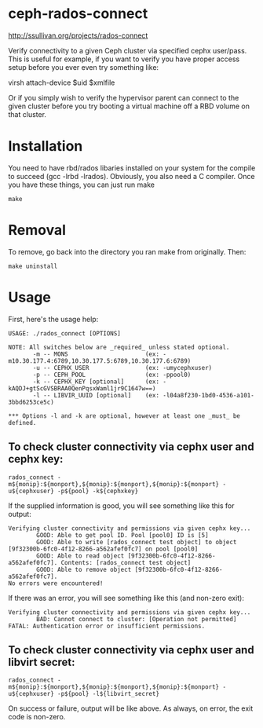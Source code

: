 # ceph-rados-connect

http://ssullivan.org/projects/rados-connect

Verify connectivity to a given Ceph cluster via specified cephx user/pass.
This is useful for example, if you want to verify you have proper access
setup before you ever even try something like:

virsh attach-device $uid $xmlfile

Or if you simply wish to verify the hypervisor parent can connect to the
given cluster before you try booting a virtual machine off a RBD volume
on that cluster.

Installation
=============

You need to have rbd/rados libaries installed on your system for the compile
to succeed (gcc -lrbd -lrados). Obviously, you also need a C compiler. Once
you have these things, you can just run make

	make

Removal
=============

To remove, go back into the directory you ran make from originally. Then:

	make uninstall

Usage
=============

First, here's the usage help:

	USAGE: ./rados_connect [OPTIONS]
 
	NOTE: All switches below are _required_ unless stated optional.
 	       -m -- MONS                      (ex: -m10.30.177.4:6789,10.30.177.5:6789,10.30.177.6:6789)
 	       -u -- CEPHX_USER                (ex: -umycephxuser)
	       -p -- CEPH_POOL                 (ex: -ppool0)
 	       -k -- CEPHX_KEY [optional]      (ex: -kAQDJ+gtScGVSBRAA0QenPqsxWaml1jr9C1647w==)
	       -l -- LIBVIR_UUID [optional]    (ex: -l04a8f230-1bd0-4536-a101-3bbd6253ce5c)
 
	*** Options -l and -k are optional, however at least one _must_ be defined.
 
## To check cluster connectivity via cephx user and cephx key:

	rados_connect -m${monip}:${monport},${monip}:${monport},${monip}:${monport} -u${cephxuser} -p${pool} -k${cephxkey}

If the supplied information is good, you will see something like this for output:

	Verifying cluster connectivity and permissions via given cephx key...
	        GOOD: Able to get pool ID. Pool [pool0] ID is [5]
	        GOOD: Able to write [rados_connect test object] to object [9f32300b-6fc0-4f12-8266-a562afef0fc7] on pool [pool0]
	        GOOD: Able to read object [9f32300b-6fc0-4f12-8266-a562afef0fc7]. Contents: [rados_connect test object]
	        GOOD: Able to remove object [9f32300b-6fc0-4f12-8266-a562afef0fc7].
	No errors were encountered!

If there was an error, you will see something like this (and non-zero exit):

	Verifying cluster connectivity and permissions via given cephx key...
	        BAD: Cannot connect to cluster: [Operation not permitted]
	FATAL: Authentication error or insufficient permissions.

## To check cluster connectivity via cephx user and libvirt secret:

	rados_connect -m${monip}:${monport},${monip}:${monport},${monip}:${monport} -u${cephxuser} -p${pool} -l${libvirt_secret}
	
On success or failure, output will be like above. As always, on error, the exit code is non-zero.
